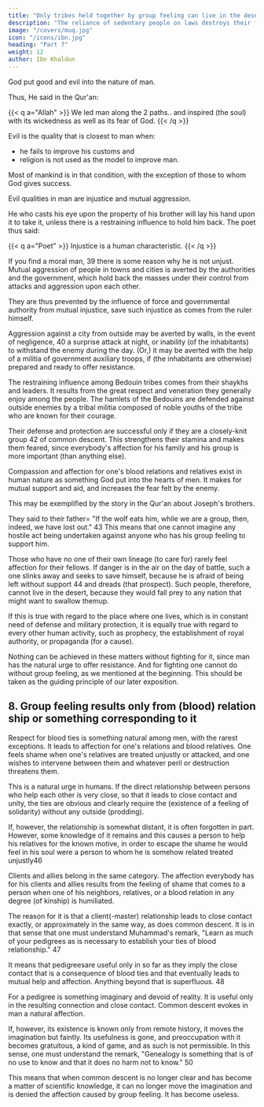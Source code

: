 ```yaml
---
title: "Only tribes held together by group feeling can live in the desert"
description: "The reliance of sedentary people on laws destroys their fortitude and power of resistance"
image: "/covers/muq.jpg"
icon: "/icons/ibn.jpg"
heading: "Part 7"
weight: 12
author: Ibn Khaldun
---
```



<!-- ## 7. Only tribes held together by group feeling can live in the desert -->

God put good and evil into the nature of man.

Thus, He said in the Qur'an: 

{{< q a="Allah" >}}
We led man along the 2 paths.. and inspired (the soul) with its wickedness as well as its fear of God.
{{< /q >}}


Evil is the quality that is closest to man when:
- he fails to improve his customs and
- religion is not used as the model to improve man. 

Most of mankind is in that condition, with the exception of those to whom God gives success. 

Evil <!-- 38 --> qualities in man are injustice and mutual aggression. 

He who casts his eye upon the property of his brother will lay his hand upon it to take it, unless there is a restraining influence to hold him back. The poet thus said:

{{< q a="Poet" >}}
Injustice is a human characteristic.
{{< /q >}}


If you find a moral man, 39 there is some reason why he is not unjust. Mutual aggression of people in towns and cities is averted by the authorities and the government, which hold back the masses under their control from attacks and aggression upon each other. 

They are thus prevented by the influence of force and governmental authority from mutual injustice, save such injustice as comes from the ruler himself.

Aggression against a city from outside may be averted by walls, in the event of negligence, 40 a surprise attack at night, or inability (of the inhabitants) to withstand the enemy during the day. (Or,) it may be averted with the help of a militia of government auxiliary troops, if (the inhabitants are otherwise) prepared and ready to offer resistance.

The restraining influence among Bedouin tribes comes from their shaykhs  and leaders. It results from the great respect and veneration they generally enjoy among the people. The hamlets of the Bedouins are defended against outside enemies by a tribal militia composed of noble youths of the tribe who are known for their courage. 

Their defense and protection are successful only if they are a closely-knit group 42 of common descent. This strengthens their
stamina and makes them feared, since everybody's affection for his family and his group is more important (than anything else). 

Compassion and affection for one's blood relations and relatives exist in human nature as something God put into the hearts of men. It makes for mutual support and aid, and increases the fear felt by the enemy.

This may be exemplified by the story in the Qur'an about Joseph's brothers.

They said to their father= "If the wolf eats him, while we are a group, then, indeed, we have lost out." 43 This means that one cannot imagine any hostile act being undertaken against anyone who has his group feeling to support him.

Those who have no one of their own lineage (to care for) rarely feel affection for their fellows. If danger is in the air on the day of battle, such a one slinks away and seeks to save himself, because he is afraid of being left without
support 44 and dreads (that prospect). Such people, therefore, cannot live in the desert, because they would fall prey to any nation that might want to swallow themup.

If this is true with regard to the place where one lives, which is in constant need of defense and military protection, it is equally true with regard to every other human activity, such as prophecy, the establishment of royal authority, or
propaganda (for a cause). 

Nothing can be achieved in these matters without fighting for it, since man has the natural urge to offer resistance. And for fighting one cannot do without group feeling, as we mentioned at the beginning. This should be taken as the guiding principle of our later exposition. 


## 8. Group feeling results only from (blood) relation ship or something corresponding to it

Respect for blood ties is something natural among men, with the rarest exceptions. It leads to affection for one's relations and blood relatives. One feels shame when one's relatives are treated unjustly or attacked, and one wishes to intervene between them and whatever peril or destruction threatens them. 

This is a natural urge in humans. If the direct relationship between persons who help each other is very close, so that it leads to close contact and unity, the ties are obvious and clearly require the (existence of a feeling of solidarity) without any outside (prodding). 

If, however, the relationship is somewhat distant, it is often forgotten in part. However, some knowledge of it remains and this causes a person to help his relatives for the known motive, in order to escape the shame he would feel in his soul were a person to whom he is somehow related treated unjustly46

Clients and allies belong in the same category. The affection everybody has for his clients and allies results from the feeling of shame that comes to a person when one of his neighbors, relatives, or a blood relation in any degree (of kinship) is humiliated. 

The reason for it is that a client(-master) relationship leads to close contact exactly, or approximately in the same way, as does common descent. It is in that sense that one must understand Muhammad's remark, "Learn as much of your
pedigrees as is necessary to establish your ties of blood relationship." 47 

It means that pedigreesare useful only in so far as they imply the close contact that is a consequence of blood ties and that eventually leads to mutual help and affection. Anything beyond that is superfluous. 48 

For a pedigree is something imaginary and devoid of reality. It is useful only in the resulting connection and close contact. Common descent evokes in man a natural affection. 

If, however, its existence is known only from remote history, it moves the imagination but faintly. Its usefulness is gone, and
preoccupation with it becomes gratuitous, a kind of game, and as such is not permissible. In this sense, one must understand the remark, "Genealogy is something that is of no use to know and that it does no harm not to know." 50 

This means that when common descent is no longer clear and has become a matter of scientific knowledge, it can no longer move the imagination and is denied the affection caused by group feeling. It has become useless.
